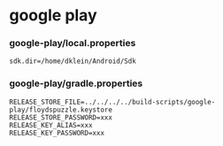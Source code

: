 # google play

### google-play/local.properties

```
sdk.dir=/home/dklein/Android/Sdk
```

### google-play/gradle.properties

```
RELEASE_STORE_FILE=../../../../build-scripts/google-play/floydspuzzle.keystore
RELEASE_STORE_PASSWORD=xxx
RELEASE_KEY_ALIAS=xxx
RELEASE_KEY_PASSWORD=xxx
```
